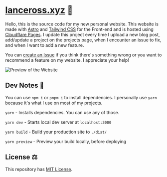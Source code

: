 # [lanceross.xyz](https://lanceross.xyz) 🚀

Hello, this is the source code for my new personal website. This website is made with [Astro](https://astro.build) and [Tailwind CSS](https://tailwindcss.com) for the Front-end and is hosted using [Cloudflare Pages](https://pages.cloudflare.com).
I update this project every time I upload a new blog post, add/update a project on the projects page, when I encounter an issue to fix, and when I want to add a new feature.

You can [create an Issue](https://github.com/lancerossdev/lanceross.xyz/issues/new) if you think there's something wrong or you want to recommend a feature on my website. I appreciate your help!

![Preview of the Website](https://user-images.githubusercontent.com/102563271/195970816-4b8742dd-9771-49e8-8d4a-517a79e1b8b1.png)

## Dev Notes 📝

You can use `npm i` or `pnpm i` to install dependencies. I personally use `yarn` because it's what I use on most of my projects.

`yarn` - Installs dependencies. You can use any of those.

`yarn dev` - Starts local dev server at `localhost:3000`

`yarn build` - Build your production site to `./dist/`

`yarn preview` - Preview your build locally, before deploying

## License ⚖️

This repository has [MIT License](https://github.com/lancerossdev/lanceross.xyz/blob/master/LICENSE).
